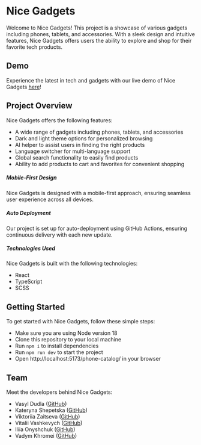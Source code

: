 # Nice Gadgets

Welcome to Nice Gadgets! This project is a showcase of various gadgets including phones, tablets, and accessories. With a sleek design and intuitive features, Nice Gadgets offers users the ability to explore and shop for their favorite tech products.

## Demo

Experience the latest in tech and gadgets with our live demo of Nice Gadgets [here](https://fs-jan24-codeup.github.io/phone-catalog/#/)!

## Project Overview

Nice Gadgets offers the following features:

- A wide range of gadgets including phones, tablets, and accessories
- Dark and light theme options for personalized browsing
- AI helper to assist users in finding the right products
- Language switcher for multi-language support
- Global search functionality to easily find products
- Ability to add products to cart and favorites for convenient shopping

##### Mobile-First Design

Nice Gadgets is designed with a mobile-first approach, ensuring seamless user experience across all devices.

##### Auto Deployment

Our project is set up for auto-deployment using GitHub Actions, ensuring continuous delivery with each new update.

##### Technologies Used

Nice Gadgets is built with the following technologies:

- React
- TypeScript
- SCSS

## Getting Started

To get started with Nice Gadgets, follow these simple steps:

- Make sure you are using Node version 18
- Clone this repository to your local machine
- Run `npm i` to install dependencies
- Run `npm run dev` to start the project
- Open http://localhost:5173/phone-catalog/ in your browser

## Team

Meet the developers behind Nice Gadgets:

- Vasyl Dudla ([GitHub](https://github.com/Vasya564))
- Kateryna Shepetska ([GitHub](https://github.com/kshepetska))
- Viktoriia Zaitseva ([GitHub](https://github.com/ViktoriiaRepo))
- Vitalii Vashkevych ([GitHub](https://github.com/VitaliiVashkevych))
- Iliia Onyshchuk ([GitHub](https://github.com/illya-onyshchuk))
- Vadym Khromei ([GitHub](https://github.com/khromakeiqt))
